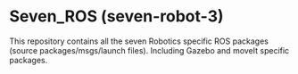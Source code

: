# Seven_ROS (seven-robot-3)

This repository contains all the seven Robotics specific ROS packages (source packages/msgs/launch files). Including Gazebo and moveIt specific packages. 

